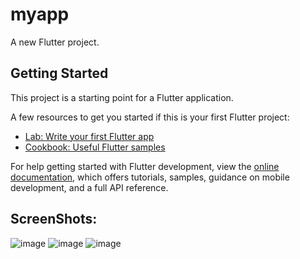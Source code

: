 # myapp

A new Flutter project.

## Getting Started

This project is a starting point for a Flutter application.

A few resources to get you started if this is your first Flutter project:

- [Lab: Write your first Flutter app](https://docs.flutter.dev/get-started/codelab)
- [Cookbook: Useful Flutter samples](https://docs.flutter.dev/cookbook)

For help getting started with Flutter development, view the
[online documentation](https://docs.flutter.dev/), which offers tutorials,
samples, guidance on mobile development, and a full API reference.

## ScreenShots:
![image](https://github.com/user-attachments/assets/5483692c-1226-480b-8078-2d50a73625db)
![image](https://github.com/user-attachments/assets/1bea494f-49c0-4b5a-b8bc-688a53705665)
![image](https://github.com/user-attachments/assets/fabf6b91-88f8-4b1a-bc0a-7d1761302e48)



